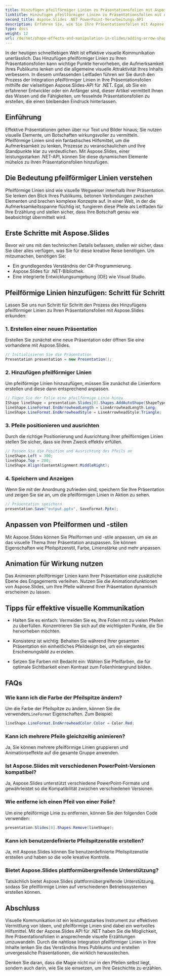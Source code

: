 ```yaml
---
title: Hinzufügen pfeilförmiger Linien zu Präsentationsfolien mit Aspose.Slides
linktitle: Hinzufügen pfeilförmiger Linien zu Präsentationsfolien mit Aspose.Slides
second_title: Aspose.Slides .NET PowerPoint-Verarbeitungs-API
description: Erfahren Sie, wie Sie Ihre Präsentationsfolien mit Aspose.Slides für .NET mit pfeilförmigen Linien verbessern. Schritt-für-Schritt-Anleitung mit Codebeispielen und FAQs.
type: docs
weight: 12
url: /de/net/shape-effects-and-manipulation-in-slides/adding-arrow-shaped-lines/
---
```


In der heutigen schnelllebigen Welt ist effektive visuelle Kommunikation unerlässlich. Das Hinzufügen pfeilförmiger Linien zu Ihren Präsentationsfolien kann wichtige Punkte hervorheben, die Aufmerksamkeit Ihres Publikums lenken und die allgemeine visuelle Attraktivität Ihres Inhalts verbessern. In diesem umfassenden Leitfaden führen wir Sie durch den Prozess der Integration pfeilförmiger Linien in Ihre Präsentationsfolien mithilfe der vielseitigen Aspose.Slides-API für .NET. Egal, ob Sie ein erfahrener Entwickler oder ein Anfänger sind, dieser Artikel vermittelt Ihnen das Wissen und die Fähigkeiten, um fesselnde Präsentationsfolien zu erstellen, die einen bleibenden Eindruck hinterlassen.

## Einführung

Effektive Präsentationen gehen über nur Text und Bilder hinaus; Sie nutzen visuelle Elemente, um Botschaften wirkungsvoller zu vermitteln. Pfeilförmige Linien sind ein fantastisches Hilfsmittel, um die Aufmerksamkeit zu lenken, Prozesse zu veranschaulichen und Ihre Standpunkte klar zu verdeutlichen. Mit Aspose.Slides, einer leistungsstarken .NET-API, können Sie diese dynamischen Elemente mühelos zu Ihren Präsentationsfolien hinzufügen.

## Die Bedeutung pfeilförmiger Linien verstehen

Pfeilförmige Linien sind wie visuelle Wegweiser innerhalb Ihrer Präsentation. Sie lenken den Blick Ihres Publikums, betonen Verbindungen zwischen Elementen und brechen komplexe Konzepte auf. In einer Welt, in der die Aufmerksamkeitsspanne flüchtig ist, fungieren diese Pfeile als Leitfaden für Ihre Erzählung und stellen sicher, dass Ihre Botschaft genau wie beabsichtigt übermittelt wird.

## Erste Schritte mit Aspose.Slides

Bevor wir uns mit den technischen Details befassen, stellen wir sicher, dass Sie über alles verfügen, was Sie für diese kreative Reise benötigen. Um mitzumachen, benötigen Sie:

- Ein grundlegendes Verständnis der C#-Programmierung.
- Aspose.Slides für .NET-Bibliothek.
- Eine integrierte Entwicklungsumgebung (IDE) wie Visual Studio.

## Pfeilförmige Linien hinzufügen: Schritt für Schritt

Lassen Sie uns nun Schritt für Schritt den Prozess des Hinzufügens pfeilförmiger Linien zu Ihren Präsentationsfolien mit Aspose.Slides erkunden:

### 1. Erstellen einer neuen Präsentation

Erstellen Sie zunächst eine neue Präsentation oder öffnen Sie eine vorhandene mit Aspose.Slides.

```csharp
// Initialisieren Sie die Präsentation
Presentation presentation = new Presentation();
```

### 2. Hinzufügen pfeilförmiger Linien

Um pfeilförmige Linien hinzuzufügen, müssen Sie zunächst die Linienform erstellen und diese dann entsprechend anpassen.

```csharp
// Fügen Sie der Folie eine pfeilförmige Linie hinzu
IShape lineShape = presentation.Slides[0].Shapes.AddAutoShape(ShapeType.Line, 100, 100, 200, 0);
lineShape.LineFormat.EndArrowheadLength = LineArrowheadLength.Long;
lineShape.LineFormat.EndArrowheadStyle = LineArrowheadStyle.Triangle;
```

### 3. Pfeile positionieren und ausrichten

Durch die richtige Positionierung und Ausrichtung Ihrer pfeilförmigen Linien stellen Sie sicher, dass sie ihren Zweck effektiv erfüllen.

```csharp
// Passen Sie die Position und Ausrichtung des Pfeils an
lineShape.Left = 300;
lineShape.Top = 200;
lineShape.Align(ContentAlignment.MiddleRight);
```

### 4. Speichern und Anzeigen

Wenn Sie mit der Anordnung zufrieden sind, speichern Sie Ihre Präsentation und zeigen Sie sie an, um die pfeilförmigen Linien in Aktion zu sehen.

```csharp
// Präsentation speichern
presentation.Save("output.pptx", SaveFormat.Pptx);
```

## Anpassen von Pfeilformen und -stilen

Mit Aspose.Slides können Sie Pfeilformen und -stile anpassen, um sie an das visuelle Thema Ihrer Präsentation anzupassen. Sie können Eigenschaften wie Pfeilspitzenstil, Farbe, Linienstärke und mehr anpassen.

## Animation für Wirkung nutzen

Das Animieren pfeilförmiger Linien kann Ihrer Präsentation eine zusätzliche Ebene des Engagements verleihen. Nutzen Sie die Animationsfunktionen von Aspose.Slides, um Ihre Pfeile während Ihrer Präsentation dynamisch erscheinen zu lassen.

## Tipps für effektive visuelle Kommunikation

- Halten Sie es einfach: Vermeiden Sie es, Ihre Folien mit zu vielen Pfeilen zu überfüllen. Konzentrieren Sie sich auf die wichtigsten Punkte, die Sie hervorheben möchten.

- Konsistenz ist wichtig: Behalten Sie während Ihrer gesamten Präsentation ein einheitliches Pfeildesign bei, um ein elegantes Erscheinungsbild zu erzielen.

- Setzen Sie Farben mit Bedacht ein: Wählen Sie Pfeilfarben, die für optimale Sichtbarkeit einen Kontrast zum Folienhintergrund bilden.

## FAQs

### Wie kann ich die Farbe der Pfeilspitze ändern?
 Um die Farbe der Pfeilspitze zu ändern, können Sie die verwenden`LineFormat` Eigenschaften. Zum Beispiel:

```csharp
lineShape.LineFormat.EndArrowheadColor.Color = Color.Red;
```

### Kann ich mehrere Pfeile gleichzeitig animieren?
Ja, Sie können mehrere pfeilförmige Linien gruppieren und Animationseffekte auf die gesamte Gruppe anwenden.

### Ist Aspose.Slides mit verschiedenen PowerPoint-Versionen kompatibel?
Ja, Aspose.Slides unterstützt verschiedene PowerPoint-Formate und gewährleistet so die Kompatibilität zwischen verschiedenen Versionen.

### Wie entferne ich einen Pfeil von einer Folie?
Um eine pfeilförmige Linie zu entfernen, können Sie den folgenden Code verwenden:

```csharp
presentation.Slides[0].Shapes.Remove(lineShape);
```

### Kann ich benutzerdefinierte Pfeilspitzenstile erstellen?
Ja, mit Aspose.Slides können Sie benutzerdefinierte Pfeilspitzenstile erstellen und haben so die volle kreative Kontrolle.

### Bietet Aspose.Slides plattformübergreifende Unterstützung?
Tatsächlich bietet Aspose.Slides plattformübergreifende Unterstützung, sodass Sie pfeilförmige Linien auf verschiedenen Betriebssystemen erstellen können.

## Abschluss

Visuelle Kommunikation ist ein leistungsstarkes Instrument zur effektiven Vermittlung von Ideen, und pfeilförmige Linien sind dabei ein wertvolles Hilfsmittel. Mit der Aspose.Slides API für .NET haben Sie die Möglichkeit, Ihre Präsentationsfolien in ansprechende visuelle Erzählungen umzuwandeln. Durch die nahtlose Integration pfeilförmiger Linien in Ihre Inhalte lenken Sie das Verständnis Ihres Publikums und erstellen unvergessliche Präsentationen, die wirklich herausstechen.

Denken Sie daran, dass die Magie nicht nur in den Pfeilen selbst liegt, sondern auch darin, wie Sie sie einsetzen, um Ihre Geschichte zu erzählen.